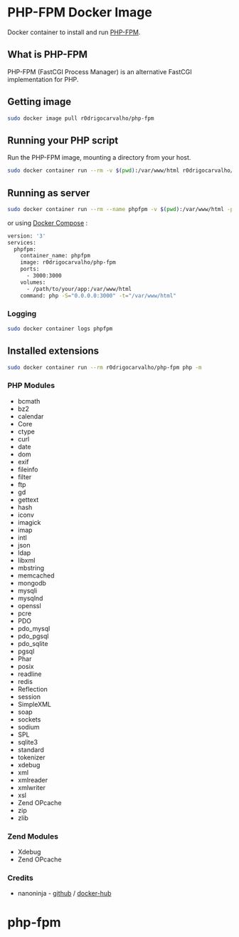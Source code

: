 # PHP-FPM Docker Image

Docker container to install and run [PHP-FPM](https://php-fpm.org/).

## What is PHP-FPM

PHP-FPM (FastCGI Process Manager) is an alternative FastCGI implementation for PHP.

## Getting image

```sh
sudo docker image pull r0drigocarvalho/php-fpm
```

## Running your PHP script

Run the PHP-FPM image, mounting a directory from your host.

```sh
sudo docker container run --rm -v $(pwd):/var/www/html r0drigocarvalho/php-fpm php index.php
```

## Running as server

```sh
sudo docker container run --rm --name phpfpm -v $(pwd):/var/www/html -p 3000:3000 r0drigocarvalho/php-fpm php -S="0.0.0.0:3000" -t="/var/www/html"
```

or using [Docker Compose](https://docs.docker.com/compose/) :

```sh
version: '3'
services:
  phpfpm:
    container_name: phpfpm
    image: r0drigocarvalho/php-fpm
    ports:
      - 3000:3000
    volumes:
      - /path/to/your/app:/var/www/html
    command: php -S="0.0.0.0:3000" -t="/var/www/html"
```


### Logging

```sh
sudo docker container logs phpfpm
```

## Installed extensions

```bash
sudo docker container run --rm r0drigocarvalho/php-fpm php -m
```

### PHP Modules

- bcmath
- bz2
- calendar
- Core
- ctype
- curl
- date
- dom
- exif
- fileinfo
- filter
- ftp
- gd
- gettext
- hash
- iconv
- imagick
- imap
- intl
- json
- ldap
- libxml
- mbstring
- memcached
- mongodb
- mysqli
- mysqlnd
- openssl
- pcre
- PDO
- pdo_mysql
- pdo_pgsql
- pdo_sqlite
- pgsql
- Phar
- posix
- readline
- redis
- Reflection
- session
- SimpleXML
- soap
- sockets
- sodium
- SPL
- sqlite3
- standard
- tokenizer
- xdebug
- xml
- xmlreader
- xmlwriter
- xsl
- Zend OPcache
- zip
- zlib

### Zend Modules

- Xdebug
- Zend OPcache

### Credits

- nanoninja - [github](https://github.com/nanoninja/php-fpm) / [docker-hub](https://hub.docker.com/u/nanoninja)
# php-fpm
